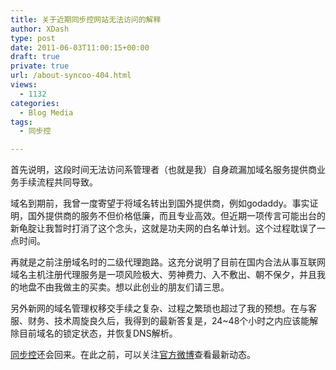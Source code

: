 ```yaml
---
title: 关于近期同步控网站无法访问的解释
author: XDash
type: post
date: 2011-06-03T11:00:15+00:00
draft: true
private: true
url: /about-syncoo-404.html
views:
  - 1132
categories:
  - Blog Media
tags:
  - 同步控

---
```

首先说明，这段时间无法访问系管理者（也就是我）自身疏漏加域名服务提供商业务手续流程共同导致。

域名到期前，我曾一度寄望于将域名转出到国外提供商，例如godaddy。事实证明，国外提供商的服务不但价格低廉，而且专业高效。但近期一项传言可能出台的新龟腚让我暂时打消了这个念头，这就是功夫网的白名单计划。这个过程耽误了一点时间。

再就是之前注册域名时的二级代理跑路。这充分说明了目前在国内合法从事互联网域名主机注册代理服务是一项风险极大、劳神费力、入不敷出、朝不保夕，并且我的地盘不由我做主的买卖。想以此创业的朋友们请三思。

另外新网的域名管理权移交手续之复杂、过程之繁琐也超过了我的预想。在与客服、财务、技术周旋良久后，我得到的最新答复是，24~48个小时之内应该能解除目前域名的锁定状态，并恢复DNS解析。

<a href="http://www.syncoo.com" target="_blank">同步控</a>还会回来。在此之前，可以关注<a href="http://weibo.com/syncoo" target="_blank">官方微博</a>查看最新动态。